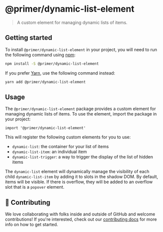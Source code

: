 # @primer/dynamic-list-element

> A custom element for managing dynamic lists of items.

## Getting started

To install `@primer/dynamic-list-element` in your project, you will need to run the following
command using [npm](https://www.npmjs.com/):

```bash
npm install -S @primer/dynamic-list-element
```

If you prefer [Yarn](https://yarnpkg.com/), use the following command instead:

```bash
yarn add @primer/dynamic-list-element
```

## Usage

The `@primer/dynamic-list-element` package provides a custom element for managing dynamic lists of items. To use the element, import the package in your project:

```tsx
import '@primer/dynamic-list-element'
```

This will register the following custom elements for you to use:

- `dynamic-list`: the container for your list of items
- `dynamic-list-item`: an individual item
- `dynamic-list-trigger`: a way to trigger the display of the list of hidden
  items

The `dynamic-list` element will dynamically manage the visibility of each child
`dynamic-list-item` by adding it to slots in the shadow DOM. By default, items
will be visible. If there is overflow, they will be added to an overflow slot
that is a `popover` element.

## 🙌 Contributing

We love collaborating with folks inside and outside of GitHub and welcome contributions! If you're interested, check out our [contributing docs](contributor-docs/CONTRIBUTING.md) for more info on how to get started.
